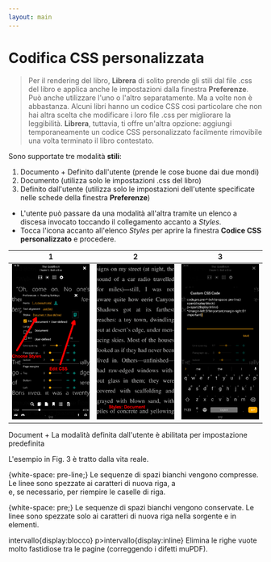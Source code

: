```yaml
---
layout: main
---
```


# Codifica CSS personalizzata

> Per il rendering del libro, **Librera** di solito prende gli stili dal file .css del libro e applica anche le impostazioni dalla finestra **Preferenze**. Può anche utilizzare l'uno o l'altro separatamente. Ma a volte non è abbastanza. Alcuni libri hanno un codice CSS così particolare che non hai altra scelta che modificare i loro file .css per migliorare la leggibilità. **Librera**, tuttavia, ti offre un'altra opzione: aggiungi temporaneamente un codice CSS personalizzato facilmente rimovibile una volta terminato il libro contestato.

Sono supportate tre modalità **stili**:

1. Documento + Definito dall'utente (prende le cose buone dai due mondi)
2. Documento (utilizza solo le impostazioni .css del libro)
3. Definito dall'utente (utilizza solo le impostazioni dell'utente specificate nelle schede della finestra **Preferenze**)

* L'utente può passare da una modalità all'altra tramite un elenco a discesa invocato toccando il collegamento accanto a _Styles_.
* Tocca l'icona accanto all'elenco _Styles_ per aprire la finestra **Codice CSS personalizzato** e procedere.

|1|2|3|
|-|-|-|
|![](1.png)|![](2.png)|![](3.png)|

Document + La modalità definita dall'utente è abilitata per impostazione predefinita

L'esempio in Fig. 3 è tratto dalla vita reale.

{white-space: pre-line;}
Le sequenze di spazi bianchi vengono compresse. Le linee sono spezzate ai caratteri di nuova riga, a <br> e, se necessario, per riempire le caselle di riga.

{white-space: pre;}
Le sequenze di spazi bianchi vengono conservate. Le linee sono spezzate solo ai caratteri di nuova riga nella sorgente e in <br> elementi.

intervallo{display:blocco}
p&gt;intervallo{display:inline}
Elimina le righe vuote molto fastidiose tra le pagine (correggendo i difetti muPDF).
